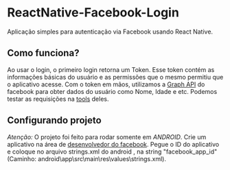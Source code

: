 # ReactNative-Facebook-Login
Aplicação simples para autenticação via Facebook usando React Native.

## Como funciona?
Ao usar o login, o primeiro login retorna um Token. Esse token contém as informações básicas do usuário e as permissões que o mesmo permitiu que o aplicativo acesse.
Com o token em mãos, utilizamos a [Graph API](https://developers.facebook.com/docs/graph-api/) do facebook para obter dados do usuário como Nome, Idade e etc. Podemos testar as requisições na [tools](https://developers.facebook.com/tools/explorer) deles.

## Configurando projeto
*Atenção:* O projeto foi feito para rodar somente em *ANDROID*.
Crie um aplicativo na área de [desenvolvedor do facebook](https://developers.facebook.com/apps/).
Pegue o ID do aplicativo e coloque no arquivo strings.xml do android , na string "facebook_app_id" (Caminho: android\app\src\main\res\values\strings.xml).